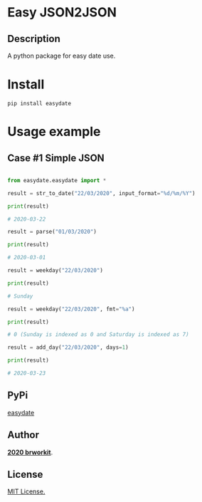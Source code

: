 # Easy JSON2JSON
    
## Description
A python package for easy date use.

# Install 
    pip install easydate

# Usage example 

## Case #1 Simple JSON
```python

from easydate.easydate import *

result = str_to_date("22/03/2020", input_format="%d/%m/%Y")

print(result)

# 2020-03-22

result = parse("01/03/2020")

print(result)

# 2020-03-01

result = weekday("22/03/2020")

print(result)

# Sunday

result = weekday("22/03/2020", fmt="%a")

print(result)

# 0 (Sunday is indexed as 0 and Saturday is indexed as 7)

result = add_day("22/03/2020", days=1)

print(result)

# 2020-03-23

```

## PyPi

[easydate](https://pypi.org/project/easydate)

## Author

[**2020 brworkit**](https://github.com/brworkit).

## License
[MIT License.](https://opensource.org/licenses/MIT)    
